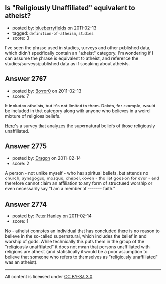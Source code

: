 ## Is "Religiously Unaffiliated" equivalent to atheist?

- posted by: [blueberryfields](https://stackexchange.com/users/-1/240-blueberryfields) on 2011-02-13
- tagged: `definition-of-atheism`, `studies`
- score: 3

I've seen the phrase used in studies, surveys and other published data, which didn't specifically contain an "atheist" category. I'm wondering if I can assume the phrase is equivalent to atheist, and reference the studies/surveys/published data as if speaking about atheists.


## Answer 2767

- posted by: [Borror0](https://stackexchange.com/users/-1/484-borror0) on 2011-02-13
- score: 7

<p>It includes atheists, but it's not limited to them. Deists, for example, would be included in that category along with anyone who believes in a weird mixture of religious beliefs.</p>

<p><a href="http://friendlyatheist.com/2010/02/21/the-religiously-unaffiliated-are-all-over-the-place/" rel="nofollow">Here</a>'s a survey that analyzes the supernatural beliefs of those religiously unaffiliated.</p>



## Answer 2775

- posted by: [Dragon](https://stackexchange.com/users/-1/1076-dragon) on 2011-02-14
- score: 2

A person - not unlike myself - who has spiritual beliefs, but attends no church, synagogue, mosque, chapel, coven - the list goes on for ever - and therefore cannot claim an affiliation to any form of structured worship or even necessarily say "I am a member of ------- faith."


## Answer 2774

- posted by: [Peter Hanley](https://stackexchange.com/users/-1/1074-peter-hanley) on 2011-02-14
- score: 1

No - atheist connotes an individual that has concluded there is no reason to believe in the so-called supernatural, which includes the belief in and worship of gods.  While technically this puts them in the group of the "religiously unaffiliated" it does not mean that persons unaffiliated with religions are atheist (and statistically it would be a poor assumption to believe that someone who refers to themselves as "religiously unaffiliated" was an atheist).  



---

All content is licensed under [CC BY-SA 3.0](https://creativecommons.org/licenses/by-sa/3.0/).
